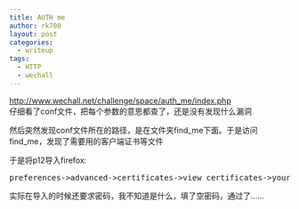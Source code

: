 ```yaml
---
title: AUTH me
author: rk700
layout: post
categories:
  - writeup
tags:
  - HTTP
  - wechall
---
```

<http://www.wechall.net/challenge/space/auth_me/index.php>  
仔细看了conf文件，把每个参数的意思都查了，还是没有发现什么漏洞

然后突然发现conf文件所在的路径，是在文件夹find\_me下面。于是访问find\_me，发现了需要用的客户端证书等文件

于是将p12导入firefox:  
<pre>preferences->advanced->certificates->view certificates->your certificates->import</pre>
实际在导入的时候还要求密码，我不知道是什么，填了空密码，通过了……